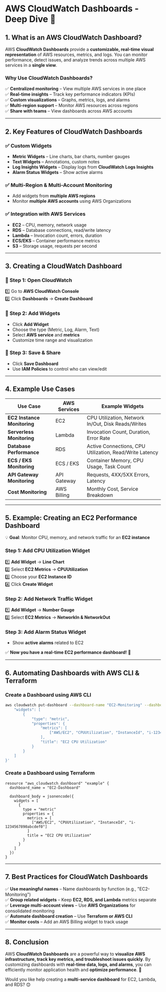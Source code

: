 # **AWS CloudWatch Dashboards - Deep Dive 🚀**  

## **1. What is an AWS CloudWatch Dashboard?**  
AWS **CloudWatch Dashboards** provide a **customizable, real-time visual representation** of AWS resources, metrics, and logs. You can monitor performance, detect issues, and analyze trends across multiple AWS services in a **single view**.  

### **Why Use CloudWatch Dashboards?**  
✅ **Centralized monitoring** – View multiple AWS services in one place  
✅ **Real-time insights** – Track key performance indicators (KPIs)  
✅ **Custom visualizations** – Graphs, metrics, logs, and alarms  
✅ **Multi-region support** – Monitor AWS resources across regions  
✅ **Share with teams** – View dashboards across AWS accounts  

---

## **2. Key Features of CloudWatch Dashboards**  
### ✅ **Custom Widgets**
- **Metric Widgets** – Line charts, bar charts, number gauges  
- **Text Widgets** – Annotations, custom notes  
- **Log Insights Widgets** – Display logs from **CloudWatch Logs Insights**  
- **Alarm Status Widgets** – Show active alarms  

### ✅ **Multi-Region & Multi-Account Monitoring**
- Add widgets from **multiple AWS regions**  
- Monitor **multiple AWS accounts** using AWS Organizations  

### ✅ **Integration with AWS Services**
- **EC2** – CPU, memory, network usage  
- **RDS** – Database connections, read/write latency  
- **Lambda** – Invocation count, errors, duration  
- **ECS/EKS** – Container performance metrics  
- **S3** – Storage usage, requests per second  

---

## **3. Creating a CloudWatch Dashboard**  
### **🔹 Step 1: Open CloudWatch**
1️⃣ Go to **AWS CloudWatch Console**  
2️⃣ Click **Dashboards** → **Create Dashboard**  

### **🔹 Step 2: Add Widgets**
- Click **Add Widget**  
- Choose the type (Metric, Log, Alarm, Text)  
- Select **AWS service** and **metrics**  
- Customize time range and visualization  

### **🔹 Step 3: Save & Share**
- Click **Save Dashboard**  
- Use **IAM Policies** to control who can view/edit  

---

## **4. Example Use Cases**  

| Use Case | AWS Services | Example Widgets |
|----------|-------------|----------------|
| **EC2 Instance Monitoring** | EC2 | CPU Utilization, Network In/Out, Disk Reads/Writes |
| **Serverless Monitoring** | Lambda | Invocation Count, Duration, Error Rate |
| **Database Performance** | RDS | Active Connections, CPU Utilization, Read/Write Latency |
| **ECS / EKS Monitoring** | ECS / EKS | Container Memory, CPU Usage, Task Count |
| **API Gateway Monitoring** | API Gateway | Requests, 4XX/5XX Errors, Latency |
| **Cost Monitoring** | AWS Billing | Monthly Cost, Service Breakdown |

---

## **5. Example: Creating an EC2 Performance Dashboard**  
💡 **Goal**: Monitor CPU, memory, and network traffic for an **EC2 instance**  

### **Step 1: Add CPU Utilization Widget**
1️⃣ **Add Widget** → **Line Chart**  
2️⃣ Select **EC2 Metrics** → **CPUUtilization**  
3️⃣ Choose your **EC2 Instance ID**  
4️⃣ Click **Create Widget**  

### **Step 2: Add Network Traffic Widget**
1️⃣ **Add Widget** → **Number Gauge**  
2️⃣ Select **EC2 Metrics** → **NetworkIn & NetworkOut**  

### **Step 3: Add Alarm Status Widget**
- Show **active alarms** related to EC2  

✅ **Now you have a real-time EC2 performance dashboard!** 🚀  

---

## **6. Automating Dashboards with AWS CLI & Terraform**  

### **Create a Dashboard using AWS CLI**
```sh
aws cloudwatch put-dashboard --dashboard-name "EC2-Monitoring" --dashboard-body '{
    "widgets": [
        {
            "type": "metric",
            "properties": {
                "metrics": [
                    ["AWS/EC2", "CPUUtilization", "InstanceId", "i-1234567890abcdef0"]
                ],
                "title": "EC2 CPU Utilization"
            }
        }
    ]
}'
```

### **Create a Dashboard using Terraform**
```hcl
resource "aws_cloudwatch_dashboard" "example" {
  dashboard_name = "EC2-Dashboard"

  dashboard_body = jsonencode({
    widgets = [
      {
        type = "metric"
        properties = {
          metrics = [
            ["AWS/EC2", "CPUUtilization", "InstanceId", "i-1234567890abcdef0"]
          ]
          title = "EC2 CPU Utilization"
        }
      }
    ]
  })
}
```

---

## **7. Best Practices for CloudWatch Dashboards**  
✅ **Use meaningful names** – Name dashboards by function (e.g., "EC2-Monitoring")  
✅ **Group related widgets** – Keep **EC2, RDS, and Lambda** metrics separate  
✅ **Leverage multi-account views** – Use **AWS Organizations** for consolidated monitoring  
✅ **Automate dashboard creation** – Use **Terraform or AWS CLI**  
✅ **Monitor costs** – Add an AWS Billing widget to track usage  

---

## **8. Conclusion**  
AWS **CloudWatch Dashboards** are a powerful way to **visualize AWS infrastructure, track key metrics, and troubleshoot issues quickly**. By customizing dashboards with **real-time data, logs, and alarms**, you can efficiently monitor application health and **optimize performance**. 🚀  

Would you like help creating a **multi-service dashboard** for EC2, Lambda, and RDS? 😊